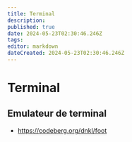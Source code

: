 ```yaml
---
title: Terminal
description: 
published: true
date: 2024-05-23T02:30:46.246Z
tags: 
editor: markdown
dateCreated: 2024-05-23T02:30:46.246Z
---
```


# Terminal

## Emulateur de terminal

- <https://codeberg.org/dnkl/foot>
